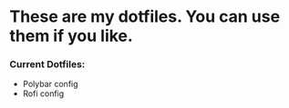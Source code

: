 # These are my dotfiles. You can use them if you like.
### Current Dotfiles:
* Polybar config
* Rofi config